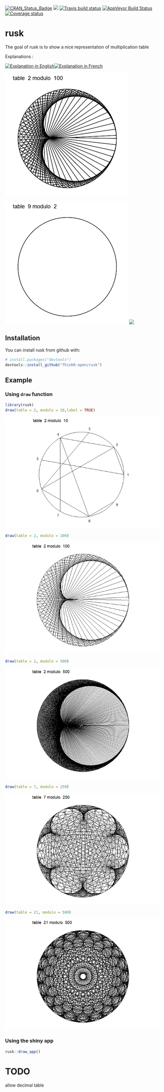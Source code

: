 
<!-- README.md is generated from README.Rmd. Please edit that file -->
[![CRAN\_Status\_Badge](http://www.r-pkg.org/badges/version/rusk)](https://cran.r-project.org/package=rusk) [![](http://cranlogs.r-pkg.org/badges/rusk)](https://cran.r-project.org/package=rusk) [![Travis build status](https://travis-ci.org/ThinkR-open/rusk.svg?branch=master)](https://travis-ci.org/ThinkR-open/rusk) [![AppVeyor Build Status](https://ci.appveyor.com/api/projects/status/github/ThinkR-open/rusk?branch=master&svg=true)](https://ci.appveyor.com/project/ThinkR-open/rusk) [![Coverage status](https://codecov.io/gh/ThinkR-open/rusk/branch/master/graph/badge.svg)](https://codecov.io/github/ThinkR-open/rusk?branch=master)

rusk
====

The goal of rusk is to show a nice representation of multiplication table

Explanations :

[![Explanation in English](https://i.imgur.com/UEn6VDy.png)](http://www.youtube.com/embed/qhbuKbxJsk8?rel=0)[![Explanation in French](https://i.imgur.com/60U0Qn5.jpg)](http://www.youtube.com/embed/-X49VQgi86E?rel=0)

<img src="inst/preview_100.gif" width="400px" />

<img src="inst/preview_t9.gif" width="400px" /> <img src="inst/preview_t21.gif" width="400px" />

Installation
------------

You can install rusk from github with:

``` r
# install.packages("devtools")
devtools::install_github("ThinkR-open/rusk")
```

Example
-------

### Using `draw` function

``` r
library(rusk)
draw(table = 2, modulo = 10,label = TRUE)
```

![](README-example-1.png)

``` r
draw(table = 2, modulo = 100)
```

![](README-example-2.png)

``` r
draw(table = 2, modulo = 500)
```

![](README-example-3.png)

``` r
draw(table = 7, modulo = 250)
```

![](README-example-4.png)

``` r
draw(table = 21, modulo = 500)
```

![](README-example-5.png)

### Using the shiny app

``` r
rusk::draw_app()
```

TODO
====

allow decimal table
